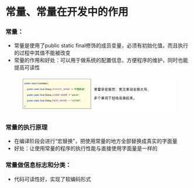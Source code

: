 # 常量、常量在开发中的作用

### 常量：

* 常量是使用了public static final修饰的成员变量，必须有初始化值，而且执行的过程中其值不能被改变
* 常量的作用和好处：可以用于做系统的配置信息，方便程序的维护，同时也能提高可读性

<figure><img src="../.gitbook/assets/image (1).png" alt=""><figcaption></figcaption></figure>

### 常量的执行原理

* 在编译阶段会进行“宏替换”，把使用常量的地方全部替换成真实的字面量
* 好处：让使用常量的程序的执行性能与直接使用字面量是一样的

### 常量做信息标志和分类：

* 代码可读性好，实现了软编码形式

